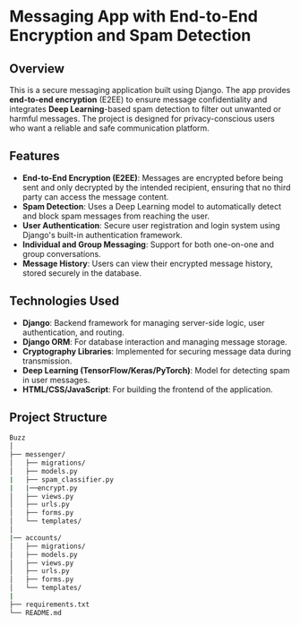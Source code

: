 # Messaging App with End-to-End Encryption and Spam Detection

## Overview

This is a secure messaging application built using Django. The app provides **end-to-end encryption** (E2EE) to ensure message confidentiality and integrates **Deep Learning**-based spam detection to filter out unwanted or harmful messages. The project is designed for privacy-conscious users who want a reliable and safe communication platform.

## Features

- **End-to-End Encryption (E2EE)**: Messages are encrypted before being sent and only decrypted by the intended recipient, ensuring that no third party can access the message content.
- **Spam Detection**: Uses a Deep Learning model to automatically detect and block spam messages from reaching the user.
- **User Authentication**: Secure user registration and login system using Django's built-in authentication framework.
- **Individual and Group Messaging**: Support for both one-on-one and group conversations.
- **Message History**: Users can view their encrypted message history, stored securely in the database.
  
## Technologies Used

- **Django**: Backend framework for managing server-side logic, user authentication, and routing.
- **Django ORM**: For database interaction and managing message storage.
- **Cryptography Libraries**: Implemented for securing message data during transmission.
- **Deep Learning (TensorFlow/Keras/PyTorch)**: Model for detecting spam in user messages.
- **HTML/CSS/JavaScript**: For building the frontend of the application.

## Project Structure

```bash
Buzz
│
├── messenger/                              
│   ├── migrations/                    
│   ├── models.py
|   ├── spam_classifier.py
|   |──encrypt.py                        
│   ├── views.py                        
│   ├── urls.py                        
│   ├── forms.py                        
│   └── templates/                      
│ 
|── accounts/                            
│   ├── migrations/                     
│   ├── models.py                       
│   ├── views.py                       
│   ├── urls.py                        
│   ├── forms.py                        
│   └── templates/
|
├── requirements.txt                   
└── README.md                          
